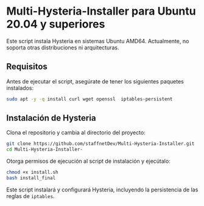 # Multi-Hysteria-Installer para Ubuntu 20.04 y superiores

Este script instala Hysteria en sistemas Ubuntu AMD64. Actualmente, no soporta otras distribuciones ni arquitecturas.

## Requisitos

Antes de ejecutar el script, asegúrate de tener los siguientes paquetes instalados:

```bash
sudo apt -y -q install curl wget openssl  iptables-persistent
```

## Instalación de Hysteria

Clona el repositorio y cambia al directorio del proyecto:

```bash
git clone https://github.com/staffnetDev/Multi-Hysteria-Installer.git
cd Multi-Hysteria-Installer-
```

Otorga permisos de ejecución al script de instalación y ejecútalo:

```bash
chmod +x install.sh
bash install_final
```

Este script instalará y configurará Hysteria, incluyendo la persistencia de las reglas de `iptables`.

